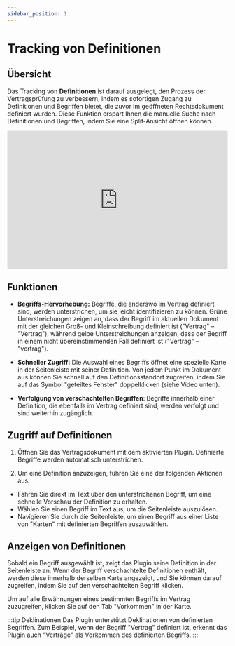 ```yaml
---
sidebar_position: 1
---
```


# Tracking von Definitionen

## Übersicht

Das Tracking von **Definitionen** ist darauf ausgelegt, den Prozess der Vertragsprüfung
zu verbessern, indem es sofortigen Zugang zu Definitionen und Begriffen bietet, die
zuvor im geöffneten Rechtsdokument definiert wurden. Diese Funktion erspart Ihnen die
manuelle Suche nach Definitionen und Begriffen, indem Sie eine Split-Ansicht
öffnen können.

<iframe width="100%" height="315" src="https://www.youtube.com/embed/qa7d2C30m_o?si=6NrwdKgu5lpNBrD-" title="YouTube video player" frameborder="0" allow="accelerometer; autoplay; clipboard-write; encrypted-media; gyroscope; picture-in-picture; web-share" allowfullscreen></iframe>

## Funktionen

- **Begriffs-Hervorhebung:** Begriffe, die anderswo im Vertrag definiert sind,
werden unterstrichen, um sie leicht identifizieren zu können. Grüne Unterstreichungen
zeigen an, dass der Begriff im aktuellen Dokument mit der gleichen Groß- und
Kleinschreibung definiert ist ("Vertrag" – "Vertrag"), während gelbe Unterstreichungen
anzeigen, dass der Begriff in einem nicht übereinstimmenden
Fall definiert ist ("Vertrag" – "vertrag").

- **Schneller Zugriff:** Die Auswahl eines Begriffs öffnet eine spezielle Karte in der
  Seitenleiste mit seiner Definition. Von jedem Punkt im Dokument aus können Sie schnell
  auf den Definitionsstandort zugreifen, indem Sie auf das Symbol "geteiltes Fenster"
  doppelklicken (siehe Video unten).

- **Verfolgung von verschachtelten Begriffen**: Begriffe innerhalb einer Definition,
  die ebenfalls im Vertrag definiert sind, werden verfolgt und sind weiterhin zugänglich.

## Zugriff auf Definitionen

1. Öffnen Sie das Vertragsdokument mit dem aktivierten Plugin. Definierte Begriffe
   werden automatisch unterstrichen.

2. Um eine Definition anzuzeigen, führen Sie eine der folgenden Aktionen aus:

- Fahren Sie direkt im Text über den unterstrichenen Begriff, um eine schnelle
  Vorschau der Definition zu erhalten.
- Wählen Sie einen Begriff im Text aus, um die Seitenleiste auszulösen.
- Navigieren Sie durch die Seitenleiste, um einen Begriff aus einer Liste von "Karten"
  mit definierten Begriffen auszuwählen.

## Anzeigen von Definitionen

Sobald ein Begriff ausgewählt ist, zeigt das Plugin seine Definition in der Seitenleiste
an. Wenn der Begriff verschachtelte Definitionen enthält, werden diese innerhalb
derselben Karte angezeigt, und Sie können darauf zugreifen, indem Sie auf den
verschachtelten Begriff klicken.

Um auf alle Erwähnungen eines bestimmten Begriffs im Vertrag zuzugreifen, klicken Sie
auf den Tab "Vorkommen" in der Karte.

:::tip Deklinationen
Das Plugin unterstützt Deklinationen von definierten Begriffen. Zum Beispiel, wenn der
Begriff "Vertrag" definiert ist, erkennt das Plugin auch "Verträge" als Vorkommen des
definierten Begriffs.
:::
